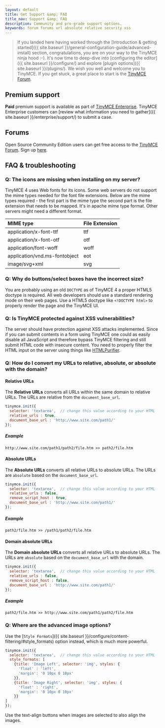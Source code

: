 ```yaml
---
layout: default
title: Get Support &amp; FAQ
title_nav: Support &amp; FAQ
description: Community and pro-grade support options.
keywords: forum forums url absolute relative security xss
---
```


> If you landed here having worked through the [Introduction & getting started]({{  site.baseurl }}/general-configuration-guide/advanced-install) section, congratulations, you are on your way to the TinyMCE ninja hood :-). It's now time to deep-dive into [configuring the editor]({{ site.baseurl }}/configure/) and explore [plugin options]({{ site.baseurl }}/plugins/). We wish you well and welcome you to TinyMCE. If you get stuck, a great place to start is the [TinyMCE Forum](https://community.tiny.cloud/).


## Premium support
**Paid** premium support is available as part of [TinyMCE Enterprise](https://www.tinymce.com/pricing/). TinyMCE Enterprise customers can [review what information you need to gather]({{ site.baseurl }}/enterprise/support/) to submit a case.


## Forums
Open Source Community Edition users can get free access to the [TinyMCE Forum](https://community.tiny.cloud/).  Sign up [here](https://community.tiny.cloud/).


## FAQ & troubleshooting

### Q: The icons are missing when installing on my server?

TinyMCE 4 uses Web fonts for its icons. Some web servers do not support the mime types needed for the font file extensions. Below are the mime types required - the first part is the mime type the second part is the file extension that needs to be mapped. It's in apache mime type format. Other servers might need a different format.

| MIME type                     | File Extension |
|:------------------------------|:---------------|
| application/x-font-ttf        | ttf  |
| application/x-font-otf        | otf  |
| application/font-woff         | woff |
| application/vnd.ms-fontobject | eot  |
| image/svg+xml                 | svg  |



### Q: Why do buttons/select boxes have the incorrect size?

You are probably using an old `DOCTYPE` as of TinyMCE 4 a proper HTML5 doctype is required. All web developers should use a standard rendering mode on their web pages. Use a HTML5 doctype like `<!DOCTYPE html>` to properly render the page and the TinyMCE UI.

### Q: Is TinyMCE protected against XSS vulnerabilities?

The server should have protection against XSS attacks implemented. Since if you can submit contents in a form using TinyMCE one could as easily disable all JavaScript and therefore bypass TinyMCE filtering and still submit HTML code with insecure content. You need to properly filter the HTML input on the server using things like [HTMLPurifier](http://htmlpurifier.org/).

### Q: How do I convert my URLs to relative, absolute, or absolute with the domain?

#### Relative URLs

The **Relative URLs** converts all URLs within the same domain to relative URLs. The URLs are relative from the `document_base_url`.

```js
tinymce.init({
  selector: 'textarea',  // change this value according to your HTML
  relative_urls : true,
  document_base_url : 'http://www.site.com/path1/'
});
```

##### Example

`http://www.site.com/path1/path2/file.htm >> path2/file.htm`

#### Absolute URLs

The **Absolute URLs** converts all relative URLs to absolute URLs. The URLs are `absolute` based on the `document_base_url`.

```js
tinymce.init({
  selector: 'textarea',  // change this value according to your HTML
  relative_urls : false,
  remove_script_host : true,
  document_base_url : 'http://www.site.com/path1/'
});
```

##### Example

`path2/file.htm >> /path1/path2/file.htm`

#### Domain absolute URLs

The **Domain absolute URLs** converts all relative URLs to absolute URLs. The URLs are `absolute` based on the `document_base_url` with the domain.

```js
tinymce.init({
  selector: 'textarea',  // change this value according to your HTML
  relative_urls : false,
  remove_script_host : false,
  document_base_url : 'http://www.site.com/path1/'
});
```

##### Example

`path2/file.htm >> http://www.site.com/path1/path2/file.htm`

### Q: Where are the advanced image options?

Use the [`Style Formats`]({{ site.baseurl }}/configure/content-filtering/#style_formats) option instead, which is much more powerful.

```js
tinymce.init({
  selector: 'textarea',  // change this value according to your HTML
  style_formats: [
    {title: 'Image Left', selector: 'img', styles: {
      'float' : 'left',
      'margin': '0 10px 0 10px'
    }},
    {title: 'Image Right', selector: 'img', styles: {
      'float' : 'right',
      'margin': '0 10px 0 10px'
    }}
]
});
```

Use the text-align buttons when images are selected to also align the images.
